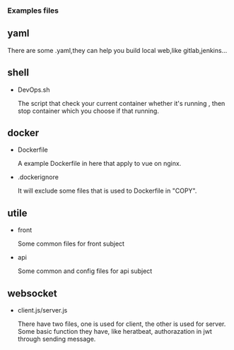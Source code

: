 ### Examples files


## yaml
There are some .yaml,they can help you build local web,like gitlab,jenkins...
## shell
-  DevOps.sh 

    The script that check your current container whether it's running , then stop container which you choose if that running.
## docker
-  Dockerfile

    A example Dockerfile in here that apply to vue on nginx.
-  .dockerignore
   
    It will exclude some files that is used to Dockerfile in "COPY".
## utile
-  front

    Some common files for front subject

- api

  Some common and config files for api subject

## websocket
- client.js/server.js

    There have two files, one is used for client, the other is used for server. Some basic function they have, like heratbeat, authorazation in jwt through sending message.
